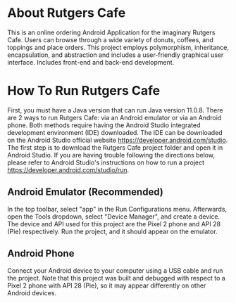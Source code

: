 # About Rutgers Cafe
This is an online ordering Android Application for the imaginary Rutgers Cafe. Users can browse through a wide variety of donuts, coffees, and toppings and place orders. This project employs polymorphism, inheritance, encapsulation, and abstraction and includes a user-friendly graphical user interface. Includes front-end and back-end development.
# How To Run Rutgers Cafe
First, you must have a Java version that can run Java version 11.0.8. There are 2 ways to run Rutgers Cafe: via an Android emulator or via an Android phone. Both methods require having the Android Studio integrated development environment (IDE) downloaded. The IDE can be downloaded on the Android Studio official website https://developer.android.com/studio. The first step is to download the Rutgers Cafe project folder and open it in Android Studio. If you are having trouble following the directions below, please refer to Android Studio's instructions on how to run a project https://developer.android.com/studio/run.
## Android Emulator (Recommended)
In the top toolbar, select "app" in the Run Configurations menu. Afterwards, open the Tools dropdown, select "Device Manager", and create a device. The device and API used for this project are the Pixel 2 phone and API 28 (Pie) respectively. Run the project, and it should appear on the emulator.
## Android Phone
Connect your Android device to your computer using a USB cable and run the project. Note that this project was built and debugged with respect to a Pixel 2 phone with API 28 (Pie), so it may appear differently on other Android devices.

